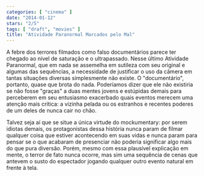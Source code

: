 ```yaml
---
categories: [ "cinema" ]
date: "2014-01-12"
stars: "2/5"
tags: [ "draft", "movies" ]
title: "Atividade Paranormal Marcados pelo Mal"
---
```

A febre dos terrores filmados como falso documentários parece ter
chegado ao nível de saturação e o ultrapassado. Nesse último
Atividade Paranormal, que em nada se assemelha em sutileza com seu
original e algumas das sequências, a necessidade de justificar o uso
da câmera em tantas situações diversas simplesmente não existe. O
"documentário", portanto, quase que brota do nada. Poderíamos dizer
que ele não existiria se não fosse "graças" a duas mentes jovens e
estúpidas demais para perceberem em seu entusiasmo exacerbado quais
eventos merecem uma atenção mais crítica: a vizinha pelada ou os
estranhos e recentes poderes de um deles de nunca cair no chão.

Talvez seja aí que se situe a única virtude do mockumentary: por serem
idiotas demais, os protagonistas dessa história nunca param de filmar
qualquer coisa que estiver acontecendo em suas vidas e nunca param para
pensar se o que acabaram de presenciar não poderia significar algo mais
do que pura diversão. Porém, mesmo com essa plausível explicação
em mente, o terror de fato nunca ocorre, mas sim uma sequência de cenas
que antevem o susto do espectador jogando qualquer outro evento natural
em frente à tela.
